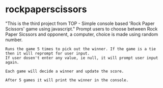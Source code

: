 # rockpaperscissors
"This is the third project from TOP - Simple console based 'Rock Paper Scissors' game using javascript."
    Prompt users to choose between Rock Paper Sicssors and 
    opponent, a computer, choice is made using random number.

    Runs the game 5 times to pick out the winner. If the game is a tie then it will reprompt for user input.
    If user dosen't enter any value, ie null, it will prompt user input again.

    Each game will decide a winner and update the score. 

    After 5 games it will print the winner in the console. 